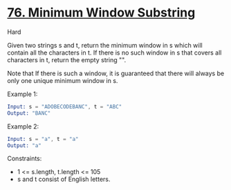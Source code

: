 # [76. Minimum Window Substring](https://leetcode.com/problems/minimum-window-substring/)

Hard

Given two strings s and t, return the minimum window in s which will contain all the characters in t. If there is no such window in s that covers all characters in t, return the empty string "".

Note that If there is such a window, it is guaranteed that there will always be only one unique minimum window in s.

Example 1:

```s
Input: s = "ADOBECODEBANC", t = "ABC"
Output: "BANC"
```

Example 2:

```s
Input: s = "a", t = "a"
Output: "a"
```

Constraints:

- 1 <= s.length, t.length <= 105
- s and t consist of English letters.
